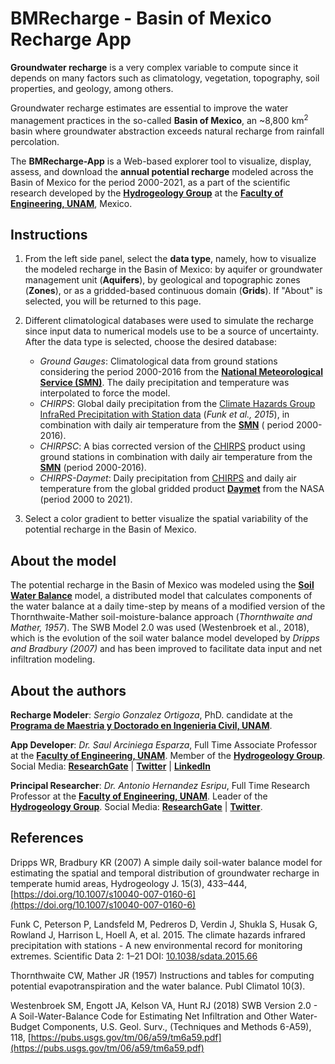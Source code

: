 # BMRecharge - Basin of Mexico Recharge App

**Groundwater recharge** is a very complex variable to compute since it depends on many factors such as climatology, vegetation, topography, soil properties, and geology, among others.

Groundwater recharge estimates are essential to improve the water management practices in the so-called **Basin of Mexico**, an ~8,800 km$^{2}$ basin where groundwater abstraction exceeds natural recharge from rainfall percolation.

The **BMRecharge-App** is a Web-based explorer tool to visualize, display, assess, and download the **annual potential recharge** modeled across the Basin of Mexico for the period 2000-2021, as a part of the scientific research developed by the [**Hydrogeology Group**](https://www.ingenieria.unam.mx/hydrogeology/) at the [**Faculty of Engineering, UNAM**](https://www.ingenieria.unam.mx/index.php), Mexico.


## Instructions

1. From the left side panel, select the **data type**, namely, how to visualize the modeled recharge in the Basin of Mexico: by aquifer or groundwater management unit (**Aquifers**), by geological and topographic zones (**Zones**), or as a gridded-based continuous domain (**Grids**). If "About" is selected, you will be returned to this page.

2. Different climatological databases were used to simulate the recharge since input data to numerical models use to be a source of uncertainty. After the data type is selected, choose the desired database:

    - *Ground Gauges*: Climatological data from ground stations considering the period 2000-2016 from the [**National Meteorological Service (SMN)**](https://smn.conagua.gob.mx/es/climatologia/informacion-climatologica/informacion-estadistica-climatologica). The daily precipitation and temperature was interpolated to force the model.
    - *CHIRPS*: Global daily precipitation from the [Climate Hazards Group InfraRed Precipitation with Station data](https://www.chc.ucsb.edu/data/chirps) (*Funk et al., 2015*), in combination with daily air temperature from the [**SMN**](https://smn.conagua.gob.mx/es/climatologia/informacion-climatologica/informacion-estadistica-climatologica) ( period 2000-2016).
    - *CHIRPSC*: A bias corrected version of the [CHIRPS](https://www.chc.ucsb.edu/data/chirps) product using ground stations in combination with daily air temperature from the [**SMN**](https://smn.conagua.gob.mx/es/climatologia/informacion-climatologica/informacion-estadistica-climatologica) (period 2000-2016).
    - *CHIRPS-Daymet*: Daily precipitation from [CHIRPS](https://www.chc.ucsb.edu/data/chirps) and daily air temperature from the global gridded product [**Daymet**](https://daymet.ornl.gov/) from the NASA (period 2000 to 2021).

3. Select a color gradient to better visualize the spatial variability of the potential recharge in the Basin of Mexico.


## About the model

The potential recharge in the Basin of Mexico was modeled using the [**Soil Water Balance**](https://www.usgs.gov/centers/upper-midwest-water-science-center/science/soil-water-balance-swb-modified-thornthwaite#overview) model, a distributed model that calculates components of the water balance at a daily time-step by means of a modified version of the Thornthwaite-Mather soil-moisture-balance approach (*Thornthwaite and Mather, 1957*). The SWB Model 2.0 was used (Westenbroek et al., 2018), which is the evolution of the soil water balance model developed by *Dripps and Bradbury (2007)* and has been improved to facilitate data input and net infiltration modeling.


## About the authors

**Recharge Modeler**: *Sergio Gonzalez Ortigoza*, PhD. candidate at the [**Programa de Maestria y Doctorado en Ingenieria Civil, UNAM**](http://ingen.posgrado.unam.mx/).

**App Developer**: *Dr. Saul Arciniega Esparza*, Full Time Associate Professor at the [**Faculty of Engineering, UNAM**](https://www.ingenieria.unam.mx/index.php). Member of the [**Hydrogeology Group**](https://www.ingenieria.unam.mx/hydrogeology/). Social Media: [**ResearchGate**](https://www.researchgate.net/profile/Saul-Arciniega-Esparza) | [**Twitter**](https://twitter.com/zaul_arciniega) | [**LinkedIn**](https://www.linkedin.com/in/saularciniegaesparza/)

**Principal Researcher**: *Dr. Antonio Hernandez Esripu*, Full Time Research Professor at the [**Faculty of Engineering, UNAM**](https://www.ingenieria.unam.mx/index.php). Leader of the [**Hydrogeology Group**](https://www.ingenieria.unam.mx/hydrogeology/). Social Media: [**ResearchGate**](https://www.researchgate.net/profile/Antonio-Hernandez-Espriu) | [**Twitter**](https://twitter.com/hydrogeologymx).


## References

Dripps WR, Bradbury KR (2007) A simple daily soil-water balance model for estimating the spatial and temporal distribution of groundwater recharge in temperate humid areas, Hydrogeology J. 15(3), 433–444, [https://doi.org/10.1007/s10040-007-0160-6](https://doi.org/10.1007/s10040-007-0160-6)

Funk C, Peterson P, Landsfeld M, Pedreros D, Verdin J, Shukla S, Husak G, Rowland J, Harrison L, Hoell A, et al. 2015. The climate hazards infrared precipitation with stations - A new environmental record for monitoring extremes. Scientific Data 2: 1–21 DOI: [10.1038/sdata.2015.66](https://www.nature.com/articles/sdata201566)

Thornthwaite CW, Mather JR (1957) Instructions and tables for computing potential evapotranspiration and the water balance. Publ Climatol 10(3).

Westenbroek SM, Engott JA, Kelson VA, Hunt RJ (2018) SWB Version 2.0 - A Soil-Water-Balance Code for Estimating Net Infiltration and Other Water-Budget Components, U.S. Geol. Surv., (Techniques and Methods 6-A59), 118, [https://pubs.usgs.gov/tm/06/a59/tm6a59.pdf](https://pubs.usgs.gov/tm/06/a59/tm6a59.pdf)

